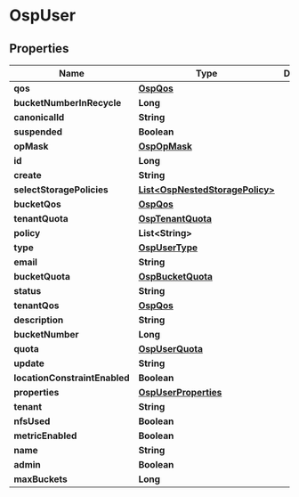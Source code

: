 # OspUser

## Properties
Name | Type | Description | Notes
------------ | ------------- | ------------- | -------------
**qos** | [**OspQos**](OspQos.md) |  |  [optional]
**bucketNumberInRecycle** | **Long** |  |  [optional]
**canonicalId** | **String** |  |  [optional]
**suspended** | **Boolean** |  |  [optional]
**opMask** | [**OspOpMask**](OspOpMask.md) |  |  [optional]
**id** | **Long** |  |  [optional]
**create** | **String** |  |  [optional]
**selectStoragePolicies** | [**List&lt;OspNestedStoragePolicy&gt;**](OspNestedStoragePolicy.md) |  |  [optional]
**bucketQos** | [**OspQos**](OspQos.md) |  |  [optional]
**tenantQuota** | [**OspTenantQuota**](OspTenantQuota.md) |  |  [optional]
**policy** | **List&lt;String&gt;** |  |  [optional]
**type** | [**OspUserType**](OspUserType.md) |  |  [optional]
**email** | **String** |  |  [optional]
**bucketQuota** | [**OspBucketQuota**](OspBucketQuota.md) |  |  [optional]
**status** | **String** |  |  [optional]
**tenantQos** | [**OspQos**](OspQos.md) |  |  [optional]
**description** | **String** |  |  [optional]
**bucketNumber** | **Long** |  |  [optional]
**quota** | [**OspUserQuota**](OspUserQuota.md) |  |  [optional]
**update** | **String** |  |  [optional]
**locationConstraintEnabled** | **Boolean** |  |  [optional]
**properties** | [**OspUserProperties**](OspUserProperties.md) |  |  [optional]
**tenant** | **String** |  |  [optional]
**nfsUsed** | **Boolean** |  |  [optional]
**metricEnabled** | **Boolean** |  |  [optional]
**name** | **String** |  |  [optional]
**admin** | **Boolean** |  |  [optional]
**maxBuckets** | **Long** |  |  [optional]
